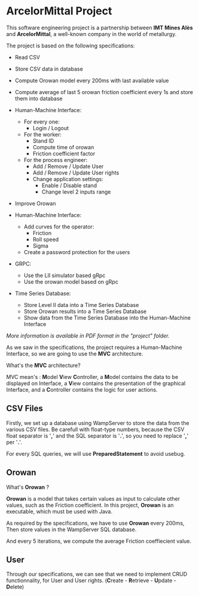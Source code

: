 # ArcelorMittal Project

This software engineering project is a partnership between **IMT Mines Alès** and **ArcelorMittal**,
a well-known company in the world of metallurgy.

The project is based on the following specifications:

- Read CSV
- Store CSV data in database
- Compute Orowan model every 200ms with last available value
- Compute average of last 5 orowan friction coefficient every 1s and store them into database
- Human-Machine Interface:
  - For every one:
    - Login / Logout
  - For the worker:
    - Stand ID
    - Compute time of orowan
    - Friction coefficient factor
  - For the process engineer:
    - Add / Remove / Update User
    - Add / Remove / Update User rights
    - Change application settings:
      - Enable / Disable stand
      - Change level 2 inputs range
  

- Improve Orowan


- Human-Machine Interface:
  - Add curves for the operator:
    - Friction
    - Roll speed
    - Sigma
  - Create a password protection for the users


- GRPC:
  - Use the LII simulator based gRpc
  - Use the orowan model based on gRpc
  

- Time Series Database:
  - Store Level II data into a Time Series Database
  - Store Orowan results into a Time Series Database
  - Show data from the Time Series Database into the Human-Machine Interface

*More information is available in PDF format in the "project" folder.*

As we saw in the specifications, the project requires a Human-Machine Interface,
so we are going to use the **MVC** architecture.

What's the **MVC** architecture?

MVC mean's : **M**odel **V**iew **C**ontroller,
a **M**odel contains the data to be displayed on Interface,
a **V**iew contains the presentation of the graphical Interface,
and a **C**ontroller contains the logic for user actions.

## CSV Files

Firstly, we set up a database using WampServer to store the data from the various CSV files.
Be carefull with float-type numbers, because the CSV float separator is '**,**' and the SQL separator is '**.**',
so you need to replace '**,**' per '**.**'.

For every SQL queries, we will use **PreparedStatement** to avoid usebug.

## Orowan

What's **Orowan** ? 

**Orowan** is a model that takes certain values as input to calculate other values,
such as the Friction coefficient.
In this project, **Orowan** is an executable, which must be used with Java.

As required by the specifications, we have to use **Orowan** every 200ms,
Then store values in the WampServer SQL database.

And every 5 iterations, we compute the average Friction coeffiecient value.

## User

Through our specifications, we can see that we need to implement CRUD functionnality, for User and User rights.
(**C**reate - **R**etrieve - **U**pdate - **D**elete)

